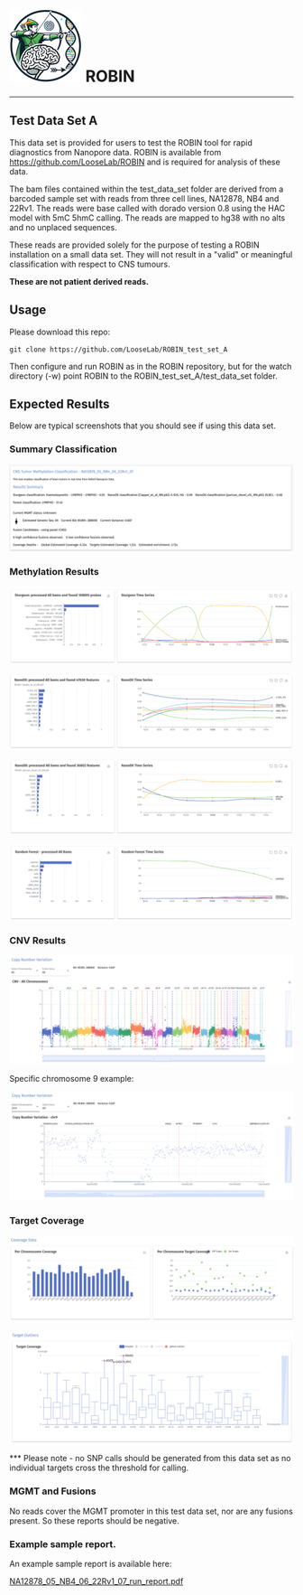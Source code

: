 # ![ROBIN_logo_small.png](https://github.com/LooseLab/ROBIN/blob/30b443ee8f2635c36d946aadaf1447aa9016831d/src/robin/images/ROBIN_logo_small.png) ROBIN
-----
## Test Data Set A

This data set is provided for users to test the ROBIN tool for rapid diagnostics from Nanopore data. ROBIN is available from https://github.com/LooseLab/ROBIN and is required for analysis of these data.

The bam files contained within the test_data_set folder are derived from a barcoded sample set with reads from three cell lines, NA12878, NB4 and 22Rv1. The reads were base called with dorado version 0.8 using the HAC model with 5mC 5hmC calling. The reads are mapped to hg38 with no alts and no unplaced sequences. 

These reads are provided solely for the purpose of testing a ROBIN installation on a small data set. They will not result in a "valid" or meaningful classification with respect to CNS tumours.

<strong>These are not patient derived reads.</strong>

## Usage

Please download this repo:

```commandline
git clone https://github.com/LooseLab/ROBIN_test_set_A
```

Then configure and run ROBIN as in the ROBIN repository, but for the watch directory (-w) point ROBIN to the ROBIN_test_set_A/test_data_set folder.

## Expected Results

Below are typical screenshots that you should see if using this data set.

### Summary Classification

![summary_classification.png](resources/summary_classification.png)

### Methylation Results

![img.png](resources/img.png)

![img_1.png](resources/img_1.png)

![img_2.png](resources/img_2.png)

![img_3.png](resources/img_3.png)

### CNV Results

![img_4.png](resources/img_4.png)

Specific chromosome 9 example:

![img_5.png](resources/img_5.png)


### Target Coverage

![img_6.png](resources/img_6.png)

![img_7.png](resources/img_7.png)

*** Please note - no SNP calls should be generated from this data set as no individual targets cross the threshold for calling.

### MGMT and Fusions

No reads cover the MGMT promoter in this test data set, nor are any fusions present. So these reports should be negative.

### Example sample report.

An example sample report is available here:

[NA12878_05_NB4_06_22Rv1_07_run_report.pdf](resources/NA12878_05_NB4_06_22Rv1_07_run_report.pdf)





